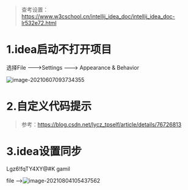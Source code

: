 > 查考设置：https://www.w3cschool.cn/intellij_idea_doc/intellij_idea_doc-lr532e72.html

# 1.idea启动不打开项目

选择File --->Settings ---> Appearance & Behavior

![image-20210607093734355](https://sevenpic.oss-cn-beijing.aliyuncs.com/img/image-20210607093734355.png)

# 2.自定义代码提示

> 参考：https://blog.csdn.net/lycz_tpself/article/details/76726813

# 3.idea设置同步

Lgz6!fqTY4XY@#K gamil

file -->![image-20210804105437562](https://sevenpic.oss-cn-beijing.aliyuncs.com/img/image-20210804105437562.png)

